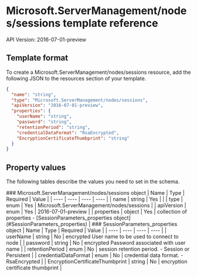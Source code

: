 # Microsoft.ServerManagement/nodes/sessions template reference
API Version: 2016-07-01-preview
## Template format

To create a Microsoft.ServerManagement/nodes/sessions resource, add the following JSON to the resources section of your template.

```json
{
  "name": "string",
  "type": "Microsoft.ServerManagement/nodes/sessions",
  "apiVersion": "2016-07-01-preview",
  "properties": {
    "userName": "string",
    "password": "string",
    "retentionPeriod": "string",
    "credentialDataFormat": "RsaEncrypted",
    "EncryptionCertificateThumbprint": "string"
  }
}
```
## Property values

The following tables describe the values you need to set in the schema.

<a id="Microsoft.ServerManagement/nodes/sessions" />
### Microsoft.ServerManagement/nodes/sessions object
|  Name | Type | Required | Value |
|  ---- | ---- | ---- | ---- |
|  name | string | Yes |  |
|  type | enum | Yes | Microsoft.ServerManagement/nodes/sessions |
|  apiVersion | enum | Yes | 2016-07-01-preview |
|  properties | object | Yes | collection of properties - [SessionParameters_properties object](#SessionParameters_properties) |


<a id="SessionParameters_properties" />
### SessionParameters_properties object
|  Name | Type | Required | Value |
|  ---- | ---- | ---- | ---- |
|  userName | string | No | encrypted User name to be used to connect to node |
|  password | string | No | encrypted Password associated with user name |
|  retentionPeriod | enum | No | session retention period. - Session or Persistent |
|  credentialDataFormat | enum | No | credential data format. - RsaEncrypted |
|  EncryptionCertificateThumbprint | string | No | encryption certificate thumbprint |


